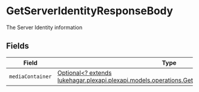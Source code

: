# GetServerIdentityResponseBody

The Server Identity information


## Fields

| Field                                                                                                                                                         | Type                                                                                                                                                          | Required                                                                                                                                                      | Description                                                                                                                                                   |
| ------------------------------------------------------------------------------------------------------------------------------------------------------------- | ------------------------------------------------------------------------------------------------------------------------------------------------------------- | ------------------------------------------------------------------------------------------------------------------------------------------------------------- | ------------------------------------------------------------------------------------------------------------------------------------------------------------- |
| `mediaContainer`                                                                                                                                              | [Optional<? extends lukehagar.plexapi.plexapi.models.operations.GetServerIdentityMediaContainer>](../../models/operations/GetServerIdentityMediaContainer.md) | :heavy_minus_sign:                                                                                                                                            | N/A                                                                                                                                                           |